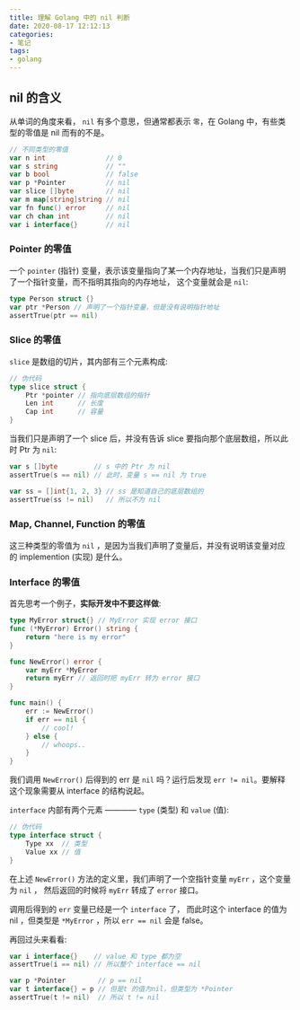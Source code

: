 ```yaml
---
title: 理解 Golang 中的 nil 判断
date: 2020-08-17 12:12:13
categories:
- 笔记
tags:
- golang
---
```


## nil 的含义

从单词的角度来看， `nil` 有多个意思，但通常都表示 `零`，在 Golang 中，有些类型的零值是 nil 而有的不是。

```go
// 不同类型的零值
var n int               // 0
var s string            // ""
var b bool              // false
var p *Pointer          // nil
var slice []byte        // nil
var m map[string]string // nil
var fn func() error     // nil
var ch chan int         // nil
var i interface{}       // nil
```

### Pointer 的零值

一个 `pointer` (指针) 变量，表示该变量指向了某一个内存地址，当我们只是声明了一个指针变量，而不指明其指向的内存地址，
这个变量就会是 `nil`:

```go
type Person struct {}
var ptr *Person // 声明了一个指针变量，但是没有说明指针地址
assertTrue(ptr == nil)
```

### Slice 的零值

`slice` 是数组的切片，其内部有三个元素构成:

```go
// 伪代码
type slice struct {
    Ptr *pointer // 指向底层数组的指针
    Len int      // 长度
    Cap int      // 容量
}
```

当我们只是声明了一个 slice 后，并没有告诉 slice 要指向那个底层数组，所以此时 Ptr 为 `nil`:

```go
var s []byte         // s 中的 Ptr 为 nil
assertTrue(s == nil) // 此时，变量 s == nil 为 true

var ss = []int{1, 2, 3} // ss 是知道自己的底层数组的
assertTrue(ss != nil)   // 所以不为 nil
```

### Map, Channel, Function 的零值

这三种类型的零值为 `nil` ，是因为当我们声明了变量后，并没有说明该变量对应的 implemention (实现) 是什么。

### Interface 的零值

首先思考一个例子，**实际开发中不要这样做**:

```go
type MyError struct{} // MyError 实现 error 接口
func (*MyError) Error() string {
    return "here is my error"
}

func NewError() error {
    var myErr *MyError
    return myErr // 返回时把 myErr 转为 error 接口
}

func main() {
    err := NewError()
    if err == nil {
        // cool!
    } else {
        // whoops..
    }
}
```

我们调用 `NewError()` 后得到的 err 是 `nil` 吗？运行后发现 `err != nil`。要解释这个现象需要从 interface 的结构说起。

`interface` 内部有两个元素 ———— `type` (类型) 和 `value` (值):

```go
// 伪代码
type interface struct {
    Type xx  // 类型
    Value xx // 值
}
```

在上述 `NewError()` 方法的定义里，我们声明了一个空指针变量 `myErr` ，这个变量为 `nil` ，
然后返回的时候将 `myErr` 转成了 `error` 接口。

调用后得到的 `err` 变量已经是一个 `interface` 了，
而此时这个 interface 的值为 nil ，但类型是 `*MyError` ，所以 `err == nil` 会是 false。

再回过头来看看:

```go
var i interface{}    // value 和 type 都为空
assertTrue(i == nil) // 所以整个 interface == nil

var p *Pointer        // p == nil
var t interface{} = p // 但是t 的值为nil，但类型为 *Pointer
assertTrue(t != nil)  // 所以 t != nil
```
